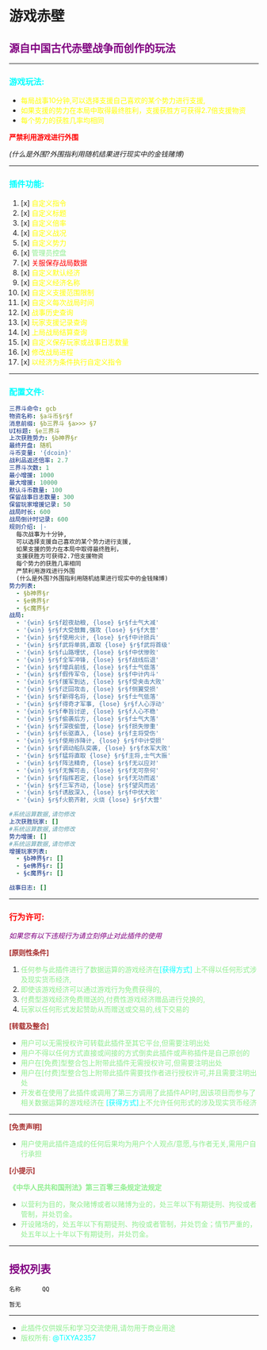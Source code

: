 # 游戏赤壁 #

## <span style="color:purple;">源自中国古代赤壁战争而创作的玩法</span> ##

---
### <span style="color:cyan;">游戏玩法:</span> ###
* <span style="color:yellow;">每局战事10分钟,可以选择支援自己喜欢的某个势力进行支援,</span>
* <span style="color:yellow;">如果支援的势力在本局中取得最终胜利，支援获胜方可获得2.7倍支援物资</span>
* <span style="color:yellow;">每个势力的获胜几率均相同</span>

**<span style="color:red;">严禁利用游戏进行外围</span>**

_(什么是外围?外围指利用随机结果进行现实中的金钱赌博)_

---

### <span style="color:cyan;">插件功能:</span>
1. [x] <span style="color:yellow;">自定义指令</span>
2. [x] <span style="color:yellow;">自定义标题</span>
3. [x] <span style="color:yellow;">自定义倍率</span>
4. [x] <span style="color:yellow;">自定义战况</span>
5. [x] <span style="color:yellow;">自定义势力</span>
6. [x] <span style="color:lightgreen;">管理员控盘</span>
7. [x] <span style="color:red;">关服保存战局数据</span>
8. [x] <span style="color:yellow;">自定义默认经济</span>
9. [x] <span style="color:yellow;">自定义经济名称</span>
10. [x] <span style="color:yellow;">自定义支援范围限制</span>
11. [x] <span style="color:yellow;">自定义每次战局时间</span>
12. [x] <span style="color:yellow;">战事历史查询</span>
13. [x] <span style="color:yellow;">玩家支援记录查询</span>
14. [x] <span style="color:yellow;">上局战局结算查询</span>
15. [x] <span style="color:yellow;">自定义保存玩家或战事日志数量</span>
16. [x] <span style="color:yellow;">修改战局进程</span>
17. [x] <span style="color:yellow;">以经济为条件执行自定义指令</span>

---
### <span style="color:cyan;">配置文件:</span>
```yaml
三界斗命令: gcb
物资名称: §a斗币§r§f
消息前缀: §b三界斗 §a>>> §7
UI标题: §e三界斗
上次获胜势力: §b神界§r
最终开盘: 随机
斗币变量: '{dcoin}'
战利品返还倍率: 2.7
三界斗次数: 1
最小增援: 1000
最大增援: 10000
默认斗币数量: 100
保留战事日志数量: 300
保留玩家增援记录: 50
战局时长: 600
战局倒计时记录: 600
规则介绍: |-
  每次战事为十分钟,
  可以选择支援自己喜欢的某个势力进行支援,
  如果支援的势力在本局中取得最终胜利，
  支援获胜方可获得2.7倍支援物资
  每个势力的获胜几率相同
  严禁利用游戏进行外围
  (什么是外围?外围指利用随机结果进行现实中的金钱赌博)
势力列表:
  - §b神界§r
  - §e佛界§r
  - §c魔界§r
战局:
  - '{win} §r§f趁夜劫粮, {lose} §r§f士气大减'
  - '{win} §r§f大受鼓舞,强攻 {lose} §r§f大营'
  - '{win} §r§f使用火计, {lose} §r§f中计损兵'
  - '{win} §r§f武将单挑,直取 {lose} §r§f武将首级'
  - '{win} §r§f山路埋伏, {lose} §r§f中伏惨败'
  - '{win} §r§f全军冲锋, {lose} §r§f战线后退'
  - '{win} §r§f增兵前线, {lose} §r§f士气低落'
  - '{win} §r§f假传军令, {lose} §r§f中计内斗'
  - '{win} §r§f援军到达, {lose} §r§f受夹击大败'
  - '{win} §r§f迂回攻击, {lose} §r§f侧翼受损'
  - '{win} §r§f新得名将, {lose} §r§f士气低落'
  - '{win} §r§f得奇才军事, {lose} §r§f人心浮动'
  - '{win} §r§f奉旨讨逆, {lose} §r§f人心不稳'
  - '{win} §r§f偷袭后方, {lose} §r§f士气大落'
  - '{win} §r§f深夜偷营, {lose} §r§f损失惨重'
  - '{win} §r§f长驱直入, {lose} §r§f主将受伤'
  - '{win} §r§f使用诈降计, {lose} §r§f中计受损'
  - '{win} §r§f调动船队突袭, {lose} §r§f水军大败'
  - '{win} §r§f猛将直取 {lose} §r§f主将,士气大振'
  - '{win} §r§f阵法精奇, {lose} §r§f无以应对'
  - '{win} §r§f无懈可击, {lose} §r§f无可奈何'
  - '{win} §r§f指挥若定, {lose} §r§f无功而返'
  - '{win} §r§f三军齐动, {lose} §r§f望风而逃'
  - '{win} §r§f诱敌深入, {lose} §r§f中伏大败'
  - '{win} §r§f火箭齐射, 火烧 {lose} §r§f大营'

#系统运算数据,请勿修改
上次获胜玩家: []
#系统运算数据,请勿修改
势力增援: []
#系统运算数据,请勿修改
增援玩家列表:
  - §b神界§r: []
  - §e佛界§r: []
  - §c魔界§r: []

战事日志: []

```
---
### <span style="color:red;">行为许可:</span>
_<span style="color:purple;">如果您有以下违规行为请立刻停止对此插件的使用</span>_

**<span style="color:brown;">[原则性条件]</span>**
1. <span style="color:lightgreen;">任何参与此插件进行了数据运算的游戏经济在<span style="color:cyan;">[获得方式]
<span style="color:lightgreen;">上不得以任何形式涉及现实货币经济,</span>
2. <span style="color:lightgreen;">即使该游戏经济可以通过游戏行为免费获得的,</span>
3. <span style="color:lightgreen;">付费型游戏经济免费赠送的,付费性游戏经济赠品进行兑换的,</span>
4. <span style="color:lightgreen;">玩家以任何形式发起赞助从而赠送或交易的,线下交易的</span>

**<span style="color:brown;">[转载及整合]</span>**
* <span style="color:lightgreen;">用户可以无需授权许可转载此插件至其它平台,但需要注明出处</span>
* <span style="color:lightgreen;">用户不得以任何方式直接或间接的方式倒卖此插件或声称插件是自己原创的</span>
* <span style="color:lightgreen;">用户在[免费]型整合包上附带此插件无需授权许可,但需要注明出处</span>
* <span style="color:lightgreen;">用户在[付费]型整合包上附带此插件需要找作者进行授权许可,并且需要注明出处</span>
* <span style="color:lightgreen;">开发者在使用了此插件或调用了第三方调用了此插件API时,因该项目而参与了相关数据运算的游戏经济在
<span style="color:cyan;">[获得方式]<span style="color:lightgreen;">上不允许任何形式的涉及现实货币经济</span>
---

**<span style="color:brown;">[免责声明]</span>**
* <span style="color:lightgreen;">用户使用此插件造成的任何后果均为用户个人观点/意愿,与作者无关,需用户自行承担</span>

**<span style="color:brown;">[小提示]</span>**

**<span style="color:lightgreen;">《中华人民共和国刑法》第三百零三条规定法规定</span>**

* <span style="color:lightgreen;">以营利为目的，聚众赌博或者以赌博为业的，处三年以下有期徒刑、拘役或者管制，并处罚金。</span>
* <span style="color:lightgreen;">开设赌场的，处五年以下有期徒刑、拘役或者管制，并处罚金；情节严重的，处五年以上十年以下有期徒刑，并处罚金。</span>
---
## <span style="color:purple;">授权列表</span> #
```
名称      QQ

暂无
```

---
* <span style="color:lightgreen;">此插件仅供娱乐和学习交流使用,请勿用于商业用途</span>
* <span style="color:lightgreen;">版权所有: <span style="color:cyan;">@TiXYA2357</span>



